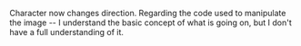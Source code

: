 Character now changes direction.
Regarding the code used to manipulate the image -- I understand the basic concept of what is going on, but I don't have a full understanding of it.
